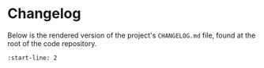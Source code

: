 # Changelog

Below is the rendered version of the project's `CHANGELOG.md` file, found at the
root of the code repository.

```{include} ../../CHANGELOG.md
:start-line: 2
```
